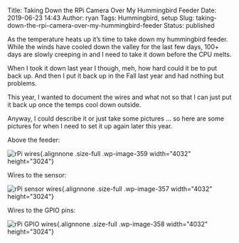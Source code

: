 Title: Taking Down the RPi Camera Over My Hummingbird Feeder
Date: 2019-06-23 14:43
Author: ryan
Tags: Hummingbird, setup
Slug: taking-down-the-rpi-camera-over-my-hummingbird-feeder
Status: published

As the temperature heats up it’s time to take down my hummingbird feeder. While the winds have cooled down the valley for the last few days, 100+ days are slowly creeping in and I need to take it down before the CPU melts.

When I took it down last year I though, meh, how hard could it be to put back up. And then I put it back up in the Fall last year and had nothing but problems.

This year, I wanted to document the wires and what not so that I can just put it back up once the temps cool down outside.

Anyway, I could describe it or just take some pictures ... so here are some pictures for when I need to set it up again later this year.

Above the feeder:

![rPi wires](/images/uploads/2019/06/Image-6-23-19-3-39-PM.png){.alignnone .size-full .wp-image-359 width="4032" height="3024"}

Wires to the sensor:

![rPi sensor wires](/images/uploads/2019/06/Image-6-22-19-11-03-AM.png){.alignnone .size-full .wp-image-357 width="4032" height="3024"}

Wires to the GPIO pins:

![rPi GPIO wires](/images/uploads/2019/06/Image-6-22-19-11-03-AM-1.png){.alignnone .size-full .wp-image-358 width="4032" height="3024"}
